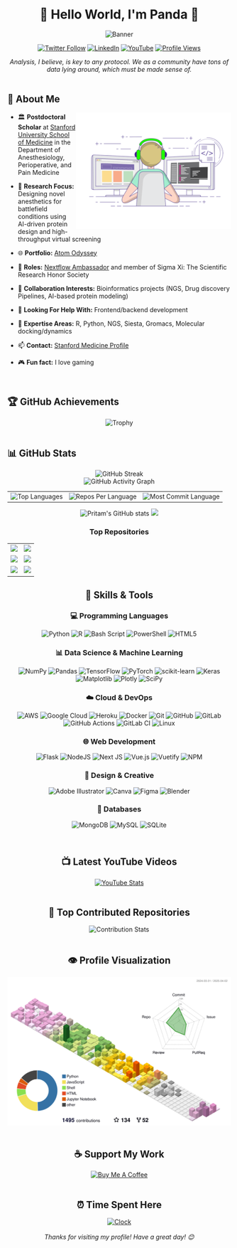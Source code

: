 # <div align="center">👋 Hello World, I'm Panda 🐼</div>

<div align="center">
  <img src="https://raw.githubusercontent.com/pritampanda15/pritampanda15/main/Github.png" alt="Banner" width="800px">
</div>

<div align="center">
  
  [![Twitter Follow](https://img.shields.io/twitter/follow/pritamkpanda?logo=twitter&style=for-the-badge)](https://twitter.com/pritamkpanda)
  [![LinkedIn](https://img.shields.io/badge/LinkedIn-Connect-blue?style=for-the-badge&logo=linkedin)](https://linkedin.com/in/pritam-kumar-panda)
  [![YouTube](https://img.shields.io/badge/YouTube-Subscribe-red?style=for-the-badge&logo=youtube)](https://www.youtube.com/channel/UCUzX122_yansSytois8gZOA)
  [![Profile Views](https://komarev.com/ghpvc/?username=pritampanda15&label=Profile%20views&color=0e75b6&style=flat)](https://github.com/pritampanda15)
  
</div>

<div align="center">
  <i>Analysis, I believe, is key to any protocol. We as a community have tons of data lying around, which must be made sense of.</i>
</div>

<br>

## 🔬 About Me

<img align="right" alt="Coding" width="350" src="https://raw.githubusercontent.com/devSouvik/devSouvik/master/gif3.gif">

- 🏛️ **Postdoctoral Scholar** at [Stanford University School of Medicine](https://profiles.stanford.edu/pritam-panda) in the Department of Anesthesiology, Perioperative, and Pain Medicine
  
- 🧪 **Research Focus:** Designing novel anesthetics for battlefield conditions using AI-driven protein design and high-throughput virtual screening
  
- 🌐 **Portfolio:** [Atom Odyssey](https://www.atomodyssey.com)
  
- 🚀 **Roles:** [Nextflow Ambassador](https://www.nextflow.io/our_ambassadors.html) and member of Sigma Xi: The Scientific Research Honor Society
  
- 👯 **Collaboration Interests:** Bioinformatics projects (NGS, Drug discovery Pipelines, AI-based protein modeling)
  
- 🤝 **Looking For Help With:** Frontend/backend development
  
- 💬 **Expertise Areas:** R, Python, NGS, Siesta, Gromacs, Molecular docking/dynamics
  
- 📫 **Contact:** [Stanford Medicine Profile](https://med.stanford.edu/profiles/pritam-panda)
  
- 🎮 **Fun fact:** I love gaming

<br>

## 🏆 GitHub Achievements

<div align="center">
  <img src="https://github-profile-trophy.vercel.app/?username=pritampanda15&theme=nord&row=1&column=6" alt="Trophy" />
</div>

<br>

## 📊 GitHub Stats


<div align="center">
 
  <img src="https://streak-stats.demolab.com/?user=pritampanda15&theme=highcontrast&hide_border=true" alt="GitHub Streak" />
  <br>
   <img src="https://github-readme-activity-graph.vercel.app/graph?username=pritampanda15&custom_title=Pritam's%20GitHub%20Activity%20Graph&hide_border=true&border_radius=15&bg_color=000000&color=FFD700&line=1E90FF&point=1E90FF&area_color=000000&title_color=FFD700&area=true" alt="GitHub Activity Graph" />
<br>
<div align="center">
<table>
  <tr>
    <td>
      <img src="https://github-readme-stats.vercel.app/api/top-langs/?username=pritampanda15&hide=html&hide_border=true&layout=compact&langs_count=8&theme=highcontrast" alt="Top Languages">
    </td>
    <td>
      <img src="https://github-profile-summary-cards.vercel.app/api/cards/repos-per-language?username=pritampanda15&theme=highcontrast&hide_border=true" alt="Repos Per Language">
    </td>
    <td>
      <img src="https://github-profile-summary-cards.vercel.app/api/cards/most-commit-language?username=pritampanda15&theme=highcontrast&hide_border=true" alt="Most Commit Language">
    </td>
  </tr>
</table>

</div>

<img src="https://github-readme-stats.vercel.app/api?username=pritampanda15&hide_border=true&border_radius=15&show_icons=true&theme=highcontrast" alt="Pritam's GitHub stats">

<img src="https://github-profile-summary-cards.vercel.app/api/cards/profile-details?username=pritampanda15&theme=highcontrast&hide_border=true">

### Top Repositories
<div align="center">
  <table>
    <tr>
      <td>
        <a href="https://github.com/pritampanda15/PandaDock">
          <img src="https://github-readme-stats.vercel.app/api/pin/?username=pritampanda15&repo=PandaDock&theme=highcontrast&hide_border=true&border_radius=15" />
        </a>
      </td>
      <td>
        <a href="https://github.com/pritampanda15/PandaMap">
          <img src="https://github-readme-stats.vercel.app/api/pin/?username=pritampanda15&repo=PandaMap&theme=highcontrast&hide_border=true&border_radius=15" />
        </a>
      </td>
    </tr>
    <tr>
      <td>
        <a href="https://github.com/pritampanda15/PandaMap-Color">
          <img src="https://github-readme-stats.vercel.app/api/pin/?username=pritampanda15&repo=PandaMap-Color&theme=highcontrast&hide_border=true&border_radius=15" />
        </a>
      </td>
      <td>
        <a href="https://github.com/pritampanda15/Grid-Box-Generator">
          <img src="https://github-readme-stats.vercel.app/api/pin/?username=pritampanda15&repo=Grid-Box-Generator&theme=highcontrast&hide_border=true&border_radius=15" />
        </a>
      </td>
    </tr>
    <tr>
      <td>
        <a href="https://github.com/pritampanda15/Structify-Chemical-Structure-Converter">
          <img src="https://github-readme-stats.vercel.app/api/pin/?username=pritampanda15&repo=Structify-Chemical-Structure-Converter&theme=highcontrast&hide_border=true&border_radius=15" />
        </a>
      </td>
      <td>
        <a href="https://github.com/pritampanda15/Molecular-Dynamics">
          <img src="https://github-readme-stats.vercel.app/api/pin/?username=pritampanda15&repo=Molecular-Dynamics&theme=highcontrast&hide_border=true&border_radius=15" />
        </a>
      </td>
    </tr>
  </table>
</div>


## 🧠 Skills & Tools

<div align="center">
  
### 💻 Programming Languages
  
![Python](https://img.shields.io/badge/python-3670A0?style=for-the-badge&logo=python&logoColor=ffdd54)
![R](https://img.shields.io/badge/r-%23276DC3.svg?style=for-the-badge&logo=r&logoColor=white)
![Bash Script](https://img.shields.io/badge/bash_script-%23121011.svg?style=for-the-badge&logo=gnu-bash&logoColor=white)
![PowerShell](https://img.shields.io/badge/PowerShell-%235391FE.svg?style=for-the-badge&logo=powershell&logoColor=white)
![HTML5](https://img.shields.io/badge/html5-%23E34F26.svg?style=for-the-badge&logo=html5&logoColor=white)

### 📊 Data Science & Machine Learning
  
![NumPy](https://img.shields.io/badge/numpy-%23013243.svg?style=for-the-badge&logo=numpy&logoColor=white)
![Pandas](https://img.shields.io/badge/pandas-%23150458.svg?style=for-the-badge&logo=pandas&logoColor=white)
![TensorFlow](https://img.shields.io/badge/TensorFlow-%23FF6F00.svg?style=for-the-badge&logo=TensorFlow&logoColor=white)
![PyTorch](https://img.shields.io/badge/PyTorch-%23EE4C2C.svg?style=for-the-badge&logo=PyTorch&logoColor=white)
![scikit-learn](https://img.shields.io/badge/scikit--learn-%23F7931E.svg?style=for-the-badge&logo=scikit-learn&logoColor=white)
![Keras](https://img.shields.io/badge/Keras-%23D00000.svg?style=for-the-badge&logo=Keras&logoColor=white)
![Matplotlib](https://img.shields.io/badge/Matplotlib-%23ffffff.svg?style=for-the-badge&logo=Matplotlib&logoColor=black)
![Plotly](https://img.shields.io/badge/Plotly-%233F4F75.svg?style=for-the-badge&logo=plotly&logoColor=white)
![SciPy](https://img.shields.io/badge/SciPy-%230C55A5.svg?style=for-the-badge&logo=scipy&logoColor=%white)

### ☁️ Cloud & DevOps
  
![AWS](https://img.shields.io/badge/AWS-%23FF9900.svg?style=for-the-badge&logo=amazon-aws&logoColor=white)
![Google Cloud](https://img.shields.io/badge/GoogleCloud-%234285F4.svg?style=for-the-badge&logo=google-cloud&logoColor=white)
![Heroku](https://img.shields.io/badge/heroku-%23430098.svg?style=for-the-badge&logo=heroku&logoColor=white)
![Docker](https://img.shields.io/badge/docker-%230db7ed.svg?style=for-the-badge&logo=docker&logoColor=white)
![Git](https://img.shields.io/badge/git-%23F05033.svg?style=for-the-badge&logo=git&logoColor=white)
![GitHub](https://img.shields.io/badge/github-%23121011.svg?style=for-the-badge&logo=github&logoColor=white)
![GitLab](https://img.shields.io/badge/gitlab-%23181717.svg?style=for-the-badge&logo=gitlab&logoColor=white)
![GitHub Actions](https://img.shields.io/badge/github%20actions-%232671E5.svg?style=for-the-badge&logo=githubactions&logoColor=white)
![GitLab CI](https://img.shields.io/badge/gitlab%20CI-%23181717.svg?style=for-the-badge&logo=gitlab&logoColor=white)
![Linux](https://img.shields.io/badge/linux-%23FCC624.svg?style=for-the-badge&logo=linux&logoColor=black)

### 🌐 Web Development
  
![Flask](https://img.shields.io/badge/flask-%23000.svg?style=for-the-badge&logo=flask&logoColor=white)
![NodeJS](https://img.shields.io/badge/node.js-6DA55F?style=for-the-badge&logo=node.js&logoColor=white)
![Next JS](https://img.shields.io/badge/Next-black?style=for-the-badge&logo=next.js&logoColor=white)
![Vue.js](https://img.shields.io/badge/vue.js-%2335495e.svg?style=for-the-badge&logo=vuedotjs&logoColor=%234FC08D)
![Vuetify](https://img.shields.io/badge/Vuetify-1867C0?style=for-the-badge&logo=vuetify&logoColor=AEDDFF)
![NPM](https://img.shields.io/badge/NPM-%23CB3837.svg?style=for-the-badge&logo=npm&logoColor=white)

### 🎨 Design & Creative
  
![Adobe Illustrator](https://img.shields.io/badge/adobe%20illustrator-%23FF9A00.svg?style=for-the-badge&logo=adobe%20illustrator&logoColor=white)
![Canva](https://img.shields.io/badge/Canva-%2300C4CC.svg?style=for-the-badge&logo=Canva&logoColor=white)
![Figma](https://img.shields.io/badge/figma-%23F24E1E.svg?style=for-the-badge&logo=figma&logoColor=white)
![Blender](https://img.shields.io/badge/blender-%23F5792A.svg?style=for-the-badge&logo=blender&logoColor=white)

### 💾 Databases
  
![MongoDB](https://img.shields.io/badge/MongoDB-%234ea94b.svg?style=for-the-badge&logo=mongodb&logoColor=white)
![MySQL](https://img.shields.io/badge/mysql-4479A1.svg?style=for-the-badge&logo=mysql&logoColor=white)
![SQLite](https://img.shields.io/badge/sqlite-%2307405e.svg?style=for-the-badge&logo=sqlite&logoColor=white)
  
</div>

<br>

## 📺 Latest YouTube Videos

<div align="center">
  <a href="https://www.youtube.com/channel/UCUzX122_yansSytois8gZOA">
    <img src="https://youtube-stats-card.vercel.app/api?channelid=UCUzX122_yansSytois8gZOA" alt="YouTube Stats"/>
  </a>
</div>

<br>

## 🤝 Top Contributed Repositories

<div align="center">
  <img src="https://github-contributor-stats.vercel.app/api?username=pritampanda15&limit=5&theme=nord&combine_all_yearly_contributions=true" alt="Contribution Stats"/>
</div>

<br>

## 👁️ Profile Visualization

<div align="center">
  <img src="./profile-3d-contrib/profile-season-animate.svg" alt="3D Contribution Graph"/>
</div>

<br>

## ☕ Support My Work

<div align="center">
  <a href="https://www.buymeacoffee.com/pritampkp15">
    <img src="https://cdn.buymeacoffee.com/buttons/v2/default-yellow.png" height="50" width="210" alt="Buy Me A Coffee"/>
  </a>
</div>

<br>

## ⏰ Time Spent Here

<div align="center">
  <a href="https://github.com/tomchen/animated-svg-clock" title="Animated SVG clock">
    <img src="https://github.com/tomchen/animated-svg-clock/raw/master/clock.svg" alt="Clock" width="200px" height="200px"/>
  </a>
</div>

<br>

<div align="center">
  <i>Thanks for visiting my profile! Have a great day! 😊</i>
</div>
